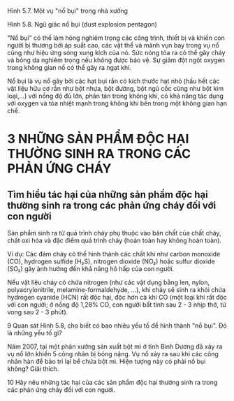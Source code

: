 Hình 5.7. Một vụ "nổ bụi" trong nhà xưởng

Hình 5.8. Ngũ giác nổ bụi (dust explosion pentagon)

"Nổ bụi" có thể làm hỏng nghiêm trọng các công trình, thiết bị và khiến con người bị thương bởi áp suất cao, các vật thể và mảnh vụn bay trong vụ nổ cũng như hiệu ứng sóng xung kích của nó. Sức nóng tỏa ra có thể gây cháy và bỏng da nghiêm trọng nếu không được bảo vệ. Sự giảm đột ngột oxygen trong không gian nổ có thể gây ra ngạt khí.

Nổ bụi là vụ nổ gây bởi các hạt bụi rắn có kích thước hạt nhỏ (hầu hết các vật liệu hữu cơ rắn như bột nhựa, bột đường, bột ngũ cốc cũng như bột kim loại,...) với nồng độ đủ lớn, phân tán trong không khí, có khả năng tác dụng với oxygen và tỏa nhiệt mạnh trong không khí bên trong một không gian hạn chế.

# 3 NHỮNG SẢN PHẨM ĐỘC HẠI THƯỜNG SINH RA TRONG CÁC PHẢN ỨNG CHÁY

## Tìm hiểu tác hại của những sản phẩm độc hại thường sinh ra trong các phản ứng cháy đối với con người

Sản phẩm sinh ra từ quá trình cháy phụ thuộc vào bản chất của chất cháy, chất oxi hóa và đặc điểm quá trình cháy (hoàn toàn hay không hoàn toàn).

Ví dụ: Các đám cháy có thể hình thành các chất khí như carbon monoxide (CO), hydrogen sulfide (H₂S), nitrogen dioxide (NO₂) hoặc sulfur dioxide (SO₂) gây ảnh hưởng đến khả năng hô hấp của con người.

Nếu vật liệu cháy có chứa nitrogen (như các vật dụng bằng len, nylon, polyacrylonitrile, melamine-formaldehyde, ...), khi cháy sẽ sinh ra khói chứa hydrogen cyanide (HCN) rất độc hại, độc hơn cả khí CO (một loại khí rất độc với con người; ở nồng độ 1,28% CO, con người bất tỉnh sau 2 - 3 nhịp thở, tử vong sau 2 - 3 phút).

9 Quan sát Hình 5.8, cho biết có bao nhiêu yếu tố để hình thành "nổ bụi". Đó là những yếu tố gì?

Năm 2007, tại một phân xưởng sản xuất bột mì ở tỉnh Bình Dương đã xảy ra vụ nổ lớn khiến 5 công nhân bị bỏng nặng. Vụ nổ xảy ra sau khi các công nhân hàn để bảo trì lại bể chứa bột mì. Hiện tượng này có phải nổ bụi không? Giải thích.

10 Hãy nêu những tác hại của các sản phẩm độc hại thường sinh ra trong các phản ứng cháy đối với con người.